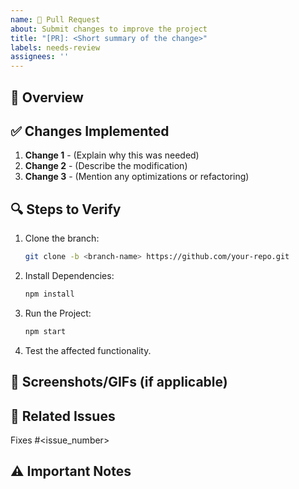 ```yaml
---
name: 🚀 Pull Request
about: Submit changes to improve the project
title: "[PR]: <Short summary of the change>"
labels: needs-review
assignees: ''
---
```


## 📌 Overview
<!-- Explain what this PR does in simple terms. -->

## ✅ Changes Implemented
<!-- List the changes you made step by step. Be clear and detailed. -->
1. **Change 1** - (Explain why this was needed)
2. **Change 2** - (Describe the modification)
3. **Change 3** - (Mention any optimizations or refactoring)

## 🔍 Steps to Verify
<!-- How can reviewers test these changes? Provide exact steps. -->
1. Clone the branch:  
   ```sh
   git clone -b <branch-name> https://github.com/your-repo.git
2. Install Dependencies:
   ```sh
   npm install
3. Run the Project:
   ```sh
   npm start
4. Test the affected functionality.

## 🔬 Screenshots/GIFs (if applicable)
<!-- Add screenshots or GIFs to demonstrate the changes visually. -->

## 🔄 Related Issues
<!-- If this PR fixes an issue, mention it. -->
Fixes #<issue_number>

## ⚠️ Important Notes
